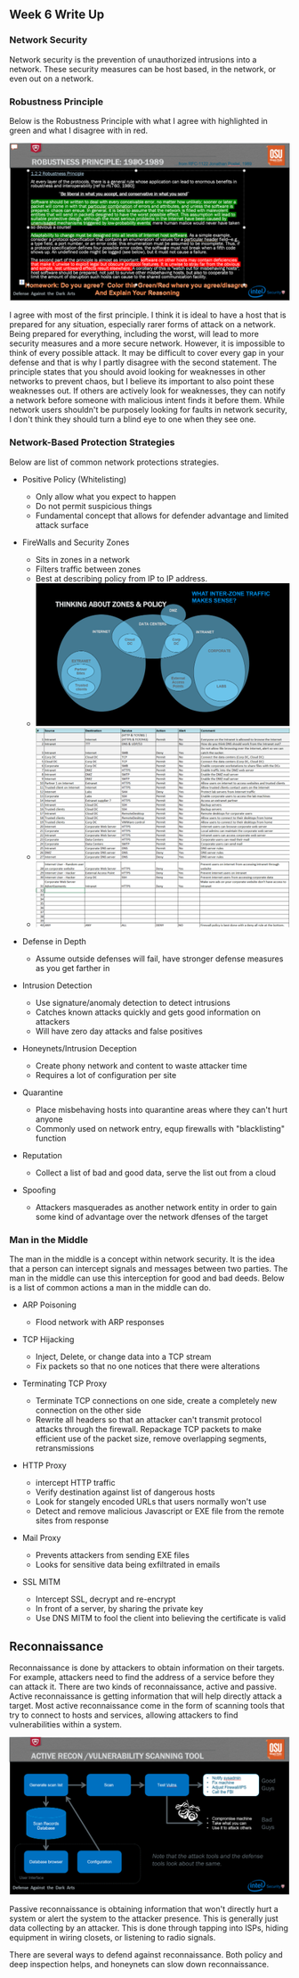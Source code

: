 ## Week 6 Write Up

### Network Security
Network security is the prevention of unauthorized intrusions into a network.  These security measures can be host based, in the network, or even out on a network.  

### Robustness Principle
Below is the Robustness Principle with what I agree with highlighted in green and what I disagree with in red.

![](Images/image1.PNG)

I agree with most of the first principle.  I think it is ideal to have a host that is prepared for any situation, especially rarer forms of attack on a network.  Being prepared for everything, including the worst, will lead to more security measures and a more secure network.  However, it is impossible to think of every possible attack.  It may be difficult to cover every gap in your defense and that is why I partly disagree with the second statement.  The principle states that you should avoid looking for weaknesses in other networks to prevent chaos, but I believe its important to also point these weaknesses out.  If others are actively look for weaknesses, they can notify a network before someone with malicious intent finds it before them.  While network users shouldn't be purposely looking for faults in network security, I don't think they should turn a blind eye to one when they see one.

### Network-Based Protection Strategies
Below are list of common network protections strategies.

* Positive Policy (Whitelisting)
  * Only allow what you expect to happen
  * Do not permit suspicious things
  * Fundamental concept that allows for defender advantage and limited attack surface

* FireWalls and Security Zones
  * Sits in zones in a network
  * Filters traffic between zones
  * Best at describing policy from IP to IP address.
  * ![](Images/image2.PNG)
  * ![](Images/image3.PNG)
  * ![](Images/image4.PNG)
  
* Defense in Depth
  * Assume outside defenses will fail, have stronger defense measures as you get farther in
  
* Intrusion Detection
  * Use signature/anomaly detection to detect intrusions
  * Catches known attacks quickly and gets good information on attackers
  * Will have zero day attacks and false positives
 
* Honeynets/Intrusion Deception
  * Create phony network and content to waste attacker time
  * Requires a lot of configuration per site

* Quarantine
  * Place misbehaving hosts into quarantine areas where they can't hurt anyone
  * Commonly used on network entry, equp firewalls with "blacklisting" function

* Reputation
  * Collect a list of bad and good data, serve the list out from a cloud
  
 * Spoofing
   * Attackers masquerades as another network entity in order to gain some kind of advantage over the network dfenses of the target
  
### Man in the Middle
The man in the middle is a concept within network security.  It is the idea that a person can intercept signals and messages between two parties.  The man in the middle can use this interception for good and bad deeds.  Below is a list of common actions a man in the middle can do.

* ARP Poisoning
  * Flood network with ARP responses
 
* TCP Hijacking
  * Inject, Delete, or change data into a TCP stream
  * Fix packets so that no one notices that there were alterations
 
* Terminating TCP Proxy
  * Terminate TCP connections on one side, create a completely new connection on the other side
  * Rewrite all headers so that an attacker can't transmit protocol attacks through the firewall.  Repackage TCP packets to make efficient use of the packet size, remove overlapping segments, retransmissions
 
* HTTP Proxy
  * intercept HTTP traffic
  * Verify destination against list of dangerous hosts
  * Look for stangely encoded URLs that users normally won't use
  * Detect and remove malicious Javascript or EXE file from the remote sites from response
 
* Mail Proxy
  * Prevents attackers from sending EXE files
  * Looks for sensitive data being exfiltrated in emails
 
* SSL MITM
  * Intercept SSL, decrypt and re-encrypt
  * In front of a server, by sharing the private key
  * Use DNS MITM to fool the client into believing the certificate is valid
 
## Reconnaissance
Reconnaissance is done by attackers to obtain information on their targets.  For example, attackers need to find the address of a service before they can attack it.  There are two kinds of reconnaissance, active and passive.  Active reconnaissance is getting information that will help directly attack a target.  Most active reconnaissance come in the form of scanning tools that try to connect to hosts and services, allowing attackers to find vulnerabilities within a system.  

![](Images/image5.PNG)

Passive reconnaissance is obtaining information that won't directly hurt a system or alert the system to the attacker presence.  This is generally just data collecting by an attacker.  This is done through tapping into ISPs, hiding equipment in wiring closets, or listening to radio signals.

There are several ways to defend against reconnaissance.  Both policy and deep inspection helps, and honeynets can slow down reconnaissance.  
